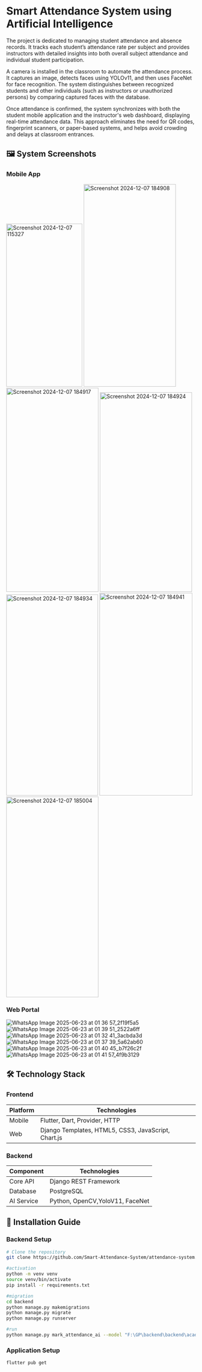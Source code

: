 # Smart Attendance System using Artificial Intelligence

The project is dedicated to managing student attendance and absence records.
It tracks each student’s attendance rate per subject and provides instructors with detailed insights into both overall subject attendance and individual student participation.

A camera is installed in the classroom to automate the attendance process. It captures an image, detects faces using YOLOv11, and then uses FaceNet for face recognition. The system distinguishes between recognized students and other individuals (such as instructors or unauthorized persons) by comparing captured faces with the database.

Once attendance is confirmed, the system synchronizes with both the student mobile application and the instructor's web dashboard, displaying real-time attendance data. This approach eliminates the need for QR codes, fingerprint scanners, or paper-based systems, and helps avoid crowding and delays at classroom entrances.

## 🖼️ System Screenshots

### Mobile App
<img width="202" height="433" alt="Screenshot 2024-12-07 115327" src="https://github.com/user-attachments/assets/23b9103b-5ae8-4d14-ae67-c00bb147c78e" />
<img width="245" height="538" alt="Screenshot 2024-12-07 184908" src="https://github.com/user-attachments/assets/a07bdcc2-16fd-409a-a0c7-0454bb2883aa" />
<img width="245" height="542" alt="Screenshot 2024-12-07 184917" src="https://github.com/user-attachments/assets/cb742984-9a7e-4433-9018-13390b97326c" />
<img width="245" height="530" alt="Screenshot 2024-12-07 184924" src="https://github.com/user-attachments/assets/b517d719-0a12-40f4-bfa9-44d41834566c" />
<img width="244" height="534" alt="Screenshot 2024-12-07 184934" src="https://github.com/user-attachments/assets/d0660e2e-c7c4-4110-b330-f222c87cecf8" />
<img width="247" height="538" alt="Screenshot 2024-12-07 184941" src="https://github.com/user-attachments/assets/a0c3cc02-ba7c-4e70-8484-2b8c467f78b1" />
<img width="245" height="533" alt="Screenshot 2024-12-07 185004" src="https://github.com/user-attachments/assets/4f83afbb-0278-4171-a35e-672a3ac1eb6b" />


### Web Portal
![WhatsApp Image 2025-06-23 at 01 36 57_2f19f5a5](https://github.com/user-attachments/assets/7e71451d-86cc-49c4-8ebf-82d7104ef938)
![WhatsApp Image 2025-06-23 at 01 39 51_2522a6ff](https://github.com/user-attachments/assets/efb85b53-9c7a-4d32-92fe-1a8dd4df4d3a)
![WhatsApp Image 2025-06-23 at 01 32 41_3acbda3d](https://github.com/user-attachments/assets/cb95cff9-1b25-4502-a501-7cfdf4e1977d)
![WhatsApp Image 2025-06-23 at 01 37 39_5a62ab60](https://github.com/user-attachments/assets/3254aea5-ff85-47a6-a30c-989c3b7fbcd0)
![WhatsApp Image 2025-06-23 at 01 40 45_b7f26c2f](https://github.com/user-attachments/assets/82872935-2045-4b21-971a-2f360e9b954f)
![WhatsApp Image 2025-06-23 at 01 41 57_4f9b3129](https://github.com/user-attachments/assets/1a2c9f46-9254-42ac-ad5c-2072028b2016)


## 🛠 Technology Stack

### Frontend
| Platform | Technologies |
|----------|--------------|
| Mobile | Flutter, Dart, Provider, HTTP |
| Web | Django Templates, HTML5, CSS3, JavaScript, Chart.js |

### Backend
| Component | Technologies |
|-----------|--------------|
| Core API | Django REST Framework |
| Database | PostgreSQL |
| AI Service | Python, OpenCV,YoloV11, FaceNet |

## 🚀 Installation Guide

### Backend Setup
```bash
# Clone the repository
git clone https://github.com/Smart-Attendance-System/attendance-system.git

#activation
python -m venv venv
source venv/bin/activate
pip install -r requirements.txt

#migration
cd backend
python manage.py makemigrations 
python manage.py migrate
python manage.py runserver

#run 
python manage.py mark_attendance_ai --model "F:\GP\backend\backend\academics\management\commands\model.pt" --dataset "F:\GP\backend\backend\academics\management\commands\dataset1.npz" --camera "http://192.168.1.25:8080/video"
```
### Application Setup
```bash
flutter pub get
```
                                                                                                                            

